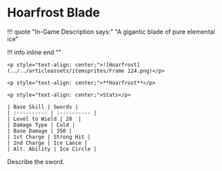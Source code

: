 # Hoarfrost Blade

!!! quote "In-Game Description says:"
    "A gigantic blade of pure elemental ice"

!!! info inline end ""

    <p style="text-align: center;">![Hoarfrost](../../articleassets/itemsprites/Frame 124.png)</p>

    <p style="text-align: center;">**Hoarfrost**</p>

    <p style="text-align: center;">Stats</p>

    | Base Skill | Swords |
    | :---------- | :---------- |
    | Level to Wield | 20  |
    | Damage Type | Cold |
    | Base Damage | 350 |
    | 1st Charge | Strong Hit |
    | 2nd Charge | Ice Lance |
    | Alt. Ability | Ice Circle |

Describe the sword.
